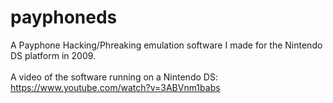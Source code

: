 # payphoneds
A Payphone Hacking/Phreaking emulation software I made for the Nintendo DS platform in 2009.<br /><br />
A video of the software running on a Nintendo DS: <a href="https://www.youtube.com/watch?v=3ABVnm1babs">https://www.youtube.com/watch?v=3ABVnm1babs</a>
